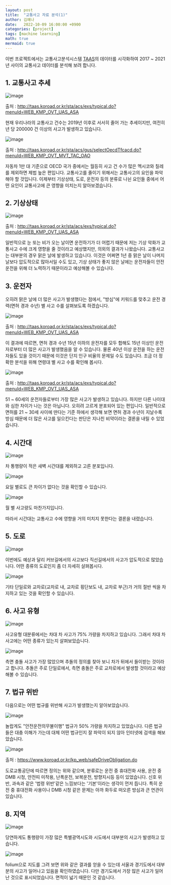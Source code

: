 ```yaml
---
layout: post
title:  "교통사고 자료 분석(1)"
author: 김예나
date:   2022-10-09 16:00:00 +0900
categories: [project]
tags: [machine learning]
math: true
mermaid: true
---
```




이번 프로젝트에서는 교통사고분석시스템 [TAAS]의 데이터를 시각화하여 2017 ~ 2021년 사이의 교통사고 데이터를 분석해 보려 합니다.


## 1\. 교통사고 추세


![image](https://user-images.githubusercontent.com/80688900/194738160-1f732533-501b-44f1-9174-164ee6ec0c9f.png)

출처 : <http://taas.koroad.or.kr/sta/acs/exs/typical.do?menuId=WEB_KMP_OVT_UAS_ASA>


현재 우리나라의 교통사고 건수는 2019년 이후로 서서히 줄어 가는 추세이지만, 여전히 년 당 200000 건 이상의 사고가 발생하고 있습니다.


![image](https://user-images.githubusercontent.com/80688900/194738252-047588d5-c193-4ee4-84a9-d18666c11e19.png)

출처 : <http://taas.koroad.or.kr/sta/acs/gus/selectOecdTfcacd.do?menuId=WEB_KMP_OVT_MVT_TAC_OAO>


자동차 1만 대 기준으로 OECD 국가 중에서는 월등히 사고 건 수가 많은 멕시코와 칠레를 제외하면 제법 높은 편입니다. 교통사고를 줄이기 위해서는 교통사고의 요인을 파악해야 할 것입니다. 이제부터 기상상태, 도로, 운전자 등의 분류로 나뉜 요인들 중에서 어떤 요인이 교통사고에 큰 영향을 미치는지 알아보겠습니다.


## 2\. 기상상태


![image](https://user-images.githubusercontent.com/80688900/194738623-9a479136-8b12-4703-9c28-01dc65f6135c.png)

출처 : <http://taas.koroad.or.kr/sta/acs/exs/typical.do?menuId=WEB_KMP_OVT_UAS_ASA>


일반적으로 눈 또는 비가 오는 날이면 운전하기가 더 어렵기 때문에 저는 기상 악화가 교통사고 수에 크게 영향을 줄 것이라고 예상했지만, 의외의 결과가 나왔습니다. 교통사고는 대부분의 경우 맑은 날에 발생하고 있습니다. 이것은 어쩌면 1년 중 맑은 날이 나머지 날보다 압도적으로 많아서일 수도 있고, 기상 상태가 좋지 않은 날에는 운전자들이 안전 운전을 위해 더 노력하기 때문이라고 예상해볼 수 있습니다.


## 3\. 운전자


오히려 맑은 날에 더 많은 사고가 발생했다는 점에서, "방심"에 키워드를 맞추고 운전 경력(면허 경과 수년) 별 사고 수를 살펴보도록 하겠습니다.


![image](https://user-images.githubusercontent.com/80688900/194738831-e9b737cd-5a22-47b8-b72d-6aa59dcd09b2.png)

출처 : <http://taas.koroad.or.kr/sta/acs/exs/typical.do?menuId=WEB_KMP_OVT_UAS_ASA>


이 결과에 따르면, 면허 경과 수년 15년 이하의 운전자를 모두 합해도 15년 이상인 운전자로부터 더 많은 사고가 발생했음을 알 수 있습니다. 물론 40년 이상 운전을 하는 운전자들도 있을 것이기 때문에 이것은 단지 인구 비율의 문제일 수도 있습니다. 조금 더 정확한 분석을 위해 연령대 별 사고 수를 확인해 봅시다.


![image](https://user-images.githubusercontent.com/80688900/194739024-798349e9-51ae-4559-8035-e256d61b5909.png)

출처 : <http://taas.koroad.or.kr/sta/acs/exs/typical.do?menuId=WEB_KMP_OVT_UAS_ASA>


51 ~ 60세의 운전자들로부터 가장 많은 사고가 발생하고 있습니다. 하지만 다른 나이대와 심한 차이가 나는 것은 아닙니다. 오히려 고르게 분포되어 있는 편입니다. 일반적으로 면허를 21 ~ 30세 사이에 딴다는 기준 하에서 생각해 보면 면허 경과 수년이 지날수록 방심 때문에 더 많은 사고를 일으킨다는 판단은 지나친 비약이라는 결론을 내릴 수 있었습니다.


## 4\. 시간대


![image](https://user-images.githubusercontent.com/80688900/194739219-f67ca5e6-9f19-448f-bb1f-7d3057e470a7.png)


차 통행량이 적은 새벽 시간대를 제외하고 고른 분포입니다.


![image](https://user-images.githubusercontent.com/80688900/194739384-72f3fca2-d795-4723-bacc-ed8bc8119396.png)


요일 별로도 큰 차이가 없다는 것을 확인할 수 있습니다.


![image](https://user-images.githubusercontent.com/80688900/194739488-040bb758-ee9d-4050-a348-2e14273d1a13.png)


월 별 사고량도 마찬가지입니다.


따라서 시간대는 교통사고 수에 영향을 거의 미치지 못한다는 결론을 내렸습니다.


## 5\. 도로


![image](https://user-images.githubusercontent.com/80688900/194739684-e502f154-25e8-47b9-b36a-71b2f634ee71.png)


이번에도 예상과 달리 커브길에서의 사고보다 직선길에서의 사고가 압도적으로 많았습니다. 어떤 종류의 도로인지 좀 더 자세히 살펴봅시다.


![image](https://user-images.githubusercontent.com/80688900/194739879-9f7a0bb5-4985-45b6-998c-c34b0cf9416a.png)


기타 단일로와 교차로(교차로 내, 교차로 횡단보도 내, 교차로 부근)가 거의 절반 씩을 차지하고 있는 것을 확인할 수 있습니다.


## 6\. 사고 유형


![image](https://user-images.githubusercontent.com/80688900/194740054-fb43deee-e45f-4af0-8c14-7fc28e7b2cf7.png)


사고유형 대분류에서는 차대 차 사고가 75% 가량을 차지하고 있습니다. 그래서 차대 차 사고에는 어떤 종류가 있는지 살펴보았습니다.


![image](https://user-images.githubusercontent.com/80688900/194740123-41159bed-4319-49b7-b34d-a4fb387892bb.png)


측면 충돌 사고가 가장 많았으며 추돌의 정의를 찾아 보니 차가 뒤에서 들이받는 것이라고 합니다. 추돌은 주로 단일로에서, 측면 충돌은 주로 교차로에서 발생할 것이라고 예상해볼 수 있습니다.


## 7\. 법규 위반


다음으로는 어떤 법규를 위반해 사고가 발생했는지 알아보았습니다.


![image](https://user-images.githubusercontent.com/80688900/194740318-8a289dbb-61d1-4a6c-a17a-cbe7dd891419.png)


놀랍게도 "안전운전의무불이행" 법규가 50% 가량을 차지하고 있었습니다. 다른 법규들은 대충 이해가 가는데 대체 어떤 법규인지 잘 파악이 되지 않아 인터넷에 검색을 해보았습니다.


![image](https://user-images.githubusercontent.com/80688900/194740519-af0384d0-d5aa-4947-a0a6-6f50bb5b662f.png)

출처 : <https://www.koroad.or.kr/kp_web/safeDriveObligation.do>


도로교통공단에 따르면 정의는 위와 같으며, 분류로는 운전 중 휴대전화 사용, 운전 중 DMB 시청, 안전띠 미착용, 난폭운전, 보복운전, 방향지시등 등이 있었습니다. 신호 위반, 과속과 같은 '법령 위반'같은 느낌보다는 '기본'이라는 생각이 먼저 듭니다. 특히 운전 중 휴대전화 사용이나 DMB 시청 같은 문제는 아까 화두로 떠오른 방심과 큰 연관이 있습니다.


## 8\. 지역


![image](https://user-images.githubusercontent.com/80688900/194741959-0009d74c-1fb5-4d04-a92d-af39a4a48730.png)


당연하게도 통행량이 가장 많은 특별광역시도와 시도에서 대부분의 사고가 발생하고 있습니다.


![image](https://user-images.githubusercontent.com/80688900/194742291-01a60104-59c2-4b10-af7a-d20841b14b4e.png)


folium으로 지도를 그려 보면 위와 같은 결과를 얻을 수 있는데 서울과 경기도에서 대부분의 사고가 일어나고 있음을 확인하였습니다. 다만 경기도에서 가장 많은 사고가 일어난 것으로 표시되었습니다. 면적이 넓기 때문인 것 같습니다.


[TAAS]: http://taas.koroad.or.kr/